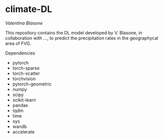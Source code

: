 climate-DL
============
*Valentina Blasone*

This repository contains the DL model developed by V. Blasone, in collaboration with ..., to predict the precipitation rates in the geographycal area of FVG.




Dependencies

- pytorch
- torch-sparse
- torch-scatter
- torchvision
- pytorch-geometric
- numpy
- scipy
- scikit-learn
- pandas
- tqdm
- time
- sys
- wandb
- accelerate
  

